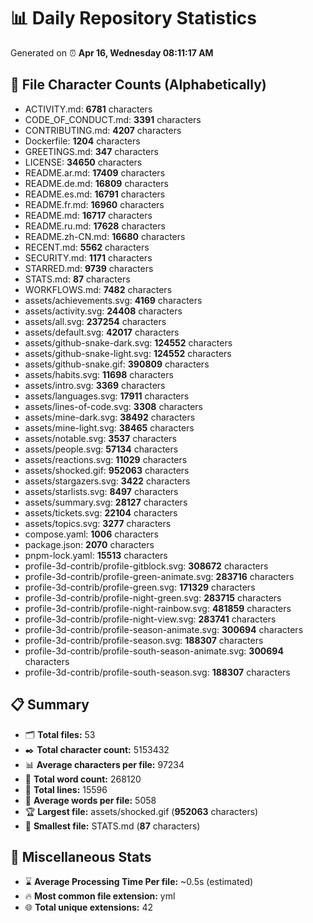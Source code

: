 # 📊 Daily Repository Statistics
Generated on ⏰ **Apr 16, Wednesday 08:11:17 AM**

## 📂 File Character Counts (Alphabetically)
- ACTIVITY.md: **6781** characters
- CODE_OF_CONDUCT.md: **3391** characters
- CONTRIBUTING.md: **4207** characters
- Dockerfile: **1204** characters
- GREETINGS.md: **347** characters
- LICENSE: **34650** characters
- README.ar.md: **17409** characters
- README.de.md: **16809** characters
- README.es.md: **16791** characters
- README.fr.md: **16960** characters
- README.md: **16717** characters
- README.ru.md: **17628** characters
- README.zh-CN.md: **16680** characters
- RECENT.md: **5562** characters
- SECURITY.md: **1171** characters
- STARRED.md: **9739** characters
- STATS.md: **87** characters
- WORKFLOWS.md: **7482** characters
- assets/achievements.svg: **4169** characters
- assets/activity.svg: **24408** characters
- assets/all.svg: **237254** characters
- assets/default.svg: **42017** characters
- assets/github-snake-dark.svg: **124552** characters
- assets/github-snake-light.svg: **124552** characters
- assets/github-snake.gif: **390809** characters
- assets/habits.svg: **11698** characters
- assets/intro.svg: **3369** characters
- assets/languages.svg: **17911** characters
- assets/lines-of-code.svg: **3308** characters
- assets/mine-dark.svg: **38492** characters
- assets/mine-light.svg: **38465** characters
- assets/notable.svg: **3537** characters
- assets/people.svg: **57134** characters
- assets/reactions.svg: **11029** characters
- assets/shocked.gif: **952063** characters
- assets/stargazers.svg: **3422** characters
- assets/starlists.svg: **8497** characters
- assets/summary.svg: **28127** characters
- assets/tickets.svg: **22104** characters
- assets/topics.svg: **3277** characters
- compose.yaml: **1006** characters
- package.json: **2070** characters
- pnpm-lock.yaml: **15513** characters
- profile-3d-contrib/profile-gitblock.svg: **308672** characters
- profile-3d-contrib/profile-green-animate.svg: **283716** characters
- profile-3d-contrib/profile-green.svg: **171329** characters
- profile-3d-contrib/profile-night-green.svg: **283715** characters
- profile-3d-contrib/profile-night-rainbow.svg: **481859** characters
- profile-3d-contrib/profile-night-view.svg: **283741** characters
- profile-3d-contrib/profile-season-animate.svg: **300694** characters
- profile-3d-contrib/profile-season.svg: **188307** characters
- profile-3d-contrib/profile-south-season-animate.svg: **300694** characters
- profile-3d-contrib/profile-south-season.svg: **188307** characters

## 📋 Summary
- 🗂️ **Total files:** 53
- ✒️ **Total character count:** 5153432
- 📊 **Average characters per file:** 97234
- 📝 **Total word count:** 268120
- 🧾 **Total lines:** 15596
- 📐 **Average words per file:** 5058
- 🏆 **Largest file:** assets/shocked.gif (**952063** characters)
- 🥉 **Smallest file:** STATS.md (**87** characters)

## 🌟 Miscellaneous Stats
- ⌛ **Average Processing Time Per file:** ~0.5s (estimated)
- 🔥 **Most common file extension:** yml
- 🌐 **Total unique extensions:** 42
